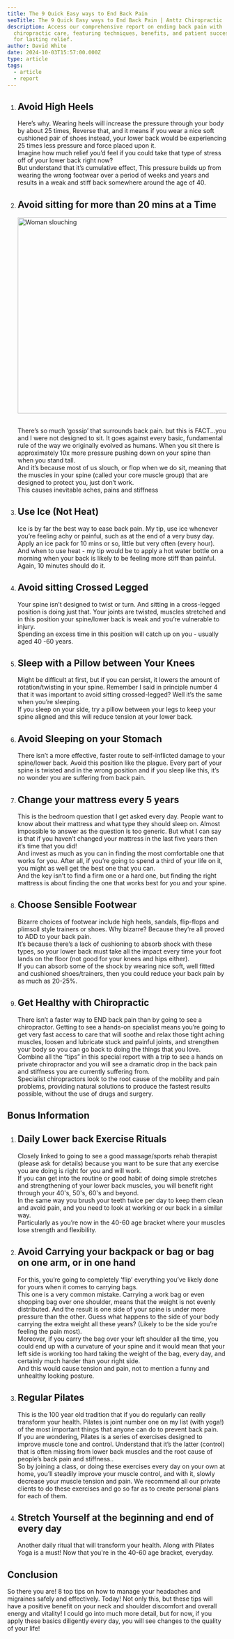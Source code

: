 ```yaml
---
title: The 9 Quick Easy ways to End Back Pain
seoTitle: The 9 Quick Easy ways to End Back Pain | Anttz Chiropractic
description: Access our comprehensive report on ending back pain with
  chiropractic care, featuring techniques, benefits, and patient success stories
  for lasting relief.
author: David White
date: 2024-10-03T15:57:00.000Z
type: article
tags:
  - article
  - report
---
```

1. ## Avoid High Heels

   Here’s why. Wearing heels will increase the pressure through your body by about 25 times, Reverse that, and it means if you wear a nice soft cushioned pair of shoes instead, your lower back would be experiencing 25 times less pressure and force placed upon it.\
   Imagine how much relief you’d feel if you could take that type of stress off of your lower back right now?\
   But understand that it’s cumulative effect, This pressure builds up from wearing the wrong footwear over a period of weeks and years and results in a weak and stiff back somewhere around the age of 40.
2. ## Avoid sitting for more than 20 mins at a Time

   <img src="/_includes/static/img/woman-slouching.webp" alt="Woman slouching" title="Woman slouching" class="Right" width="600px" height="450px" loading="lazy"/>

   \
   There’s so much ‘gossip’ that surrounds back pain. but this is FACT...you and I were not designed to sit. It goes against every basic, fundamental rule of the way we originally evolved as humans. When you sit there is approximately 10x more pressure pushing down on your spine than when you stand tall.\
   And it’s because most of us slouch, or flop when we do sit, meaning that the muscles in your spine (called your core muscle group) that are designed to protect you, just don’t work.\
   This causes inevitable aches, pains and stiffness
3. ## Use Ice (Not Heat)

   Ice is by far the best way to ease back pain. My tip, use ice whenever you’re feeling achy or painful, such as at the end of a very busy day. Apply an ice pack for 10 mins or so, little but very often (every hour).\
   And when to use heat - my tip would be to apply a hot water bottle on a morning when your back is likely to be feeling more stiff than painful. Again, 10 minutes should do it.
4. ## Avoid sitting Crossed Legged

   Your spine isn’t designed to twist or turn. And sitting in a cross-legged position is doing just that. Your joints are twisted, muscles stretched and in this position your spine/lower back is weak and you’re vulnerable to injury.\
   Spending an excess time in this position will catch up on you - usually aged 40 -60 years.
5. ## Sleep with a Pillow between Your Knees

   Might be difficult at first, but if you can persist, it lowers the amount of rotation/twisting in your spine. Remember I said in principle number 4 that it was important to avoid sitting crossed-legged? Well it’s the same when you’re sleeping.\
   If you sleep on your side, try a pillow between your legs to keep your spine aligned and this will reduce tension at your lower back.
6. ## Avoid Sleeping on your Stomach

   There isn’t a more effective, faster route to self-inflicted damage to your spine/lower back. Avoid this position like the plague. Every part of your spine is twisted and in the wrong position and if you sleep like this, it’s no wonder you are suffering from back pain.
7. ## Change your mattress every 5 years

   This is the bedroom question that I get asked every day. People want to know about their mattress and what type they should sleep on. Almost impossible to answer as the question is too generic. But what I can say is that if you haven’t changed your mattress in the last five years then it’s time that you did!\
   And invest as much as you can in finding the most comfortable one that works for you. After all, if you’re going to spend a third of your life on it, you might as well get the best one that you can.\
   And the key isn’t to find a firm one or a hard one, but finding the right mattress is about finding the one that works best for you and your spine.
8. ## Choose Sensible Footwear

   Bizarre choices of footwear include high heels, sandals, flip-flops and plimsoll style trainers or shoes. Why bizarre? Because they’re all proved to ADD to your back pain.\
   It’s because there’s a lack of cushioning to absorb shock with these types, so your lower back must take all the impact every time your foot lands on the floor (not good for your knees and hips either).\
   If you can absorb some of the shock by wearing nice soft, well fitted and cushioned shoes/trainers, then you could reduce your back pain by as much as 20-25%.
9. ## Get Healthy with Chiropractic

   There isn’t a faster way to END back pain than by going to see a chiropractor. Getting to see a hands-on specialist means you’re going to get very fast access to care that will soothe and relax those tight aching muscles, loosen and lubricate stuck and painful joints, and strengthen your body so you can go back to doing the things that you love.\
   Combine all the “tips” in this special report with a trip to see a hands on private chiropractor and you will see a dramatic drop in the back pain and stiffness you are currently suffering from.\
   Specialist chiropractors look to the root cause of the mobility and pain problems, providing natural solutions to produce the fastest results possible, without the use of drugs and surgery.

## Bonus Information

1. ## Daily Lower back Exercise Rituals

   Closely linked to going to see a good massage/sports rehab therapist (please ask for details) because you want to be sure that any exercise you are doing is right for you and will work.\
   If you can get into the routine or good habit of doing simple stretches and strengthening of your lower back muscles, you will benefit right through your 40's, 50's, 60's and beyond.\
   In the same way you brush your teeth twice per day to keep them clean and avoid pain, and you need to look at working or our back in a similar way.\
   Particularly as you’re now in the 40-60 age bracket where your muscles lose strength and flexibility.
2. ## Avoid Carrying your backpack or bag or bag on one arm, or in one hand

   For this, you’re going to completely ‘flip’ everything you’ve likely done for yours when it comes to carrying bags.\
   This one is a very common mistake. Carrying a work bag or even shopping bag over one shoulder, means that the weight is not evenly distributed. And the result is one side of your spine is under more pressure than the other. Guess what happens to the side of your body carrying the extra weight all these years? (Likely to be the side you’re feeling the pain most).\
   Moreover, if you carry the bag over your left shoulder all the time, you could end up with a curvature of your spine and it would mean that your left side is working too hard taking the weight of the bag, every day, and certainly much harder than your right side.\
   And this would cause tension and pain, not to mention a funny and unhealthy looking posture.
3. ## Regular Pilates

   This is the 100 year old tradition that if you do regularly can really transform your health. Pilates is joint number one on my list (with yoga!) of the most important things that anyone can do to prevent back pain.\
   If you are wondering, Pilates is a series of exercises designed to improve muscle tone and control. Understand that it’s the latter (control) that is often missing from lower back muscles and the root cause of people’s back pain and stiffness..\
   So by joining a class, or doing these exercises every day on your own at home, you’ll steadily improve your muscle control, and with it, slowly decrease your muscle tension and pain. We recommend all our private clients to do these exercises and go so far as to create personal plans for each of them.
4. ## Stretch Yourself at the beginning and end of every day

   Another daily ritual that will transform your health. Along with Pilates Yoga is a must! Now that you're in the 40-60 age bracket, everyday.

## Conclusion

So there you are! 8 top tips on how to manage your headaches and migraines safely and effectively. Today! Not only this, but these tips will have a positive benefit on your neck and shoulder discomfort and overall energy and vitality! I could go into much more detail, but for now, if you apply these basics diligently every day, you will see changes to the quality of your life!
